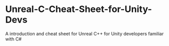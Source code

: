 # Unreal-C-Cheat-Sheet-for-Unity-Devs
A introduction and cheat sheet for Unreal C++ for Unity developers familiar with C#
